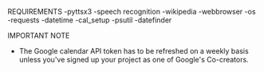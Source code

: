 REQUIREMENTS
-pyttsx3
-speech recognition
-wikipedia
-webbrowser
-os
-requests
-datetime
-cal_setup
-psutil
-datefinder

IMPORTANT NOTE
- The Google calendar API token has to be refreshed on a weekly basis unless you've signed up your project as one of Google's Co-creators.
